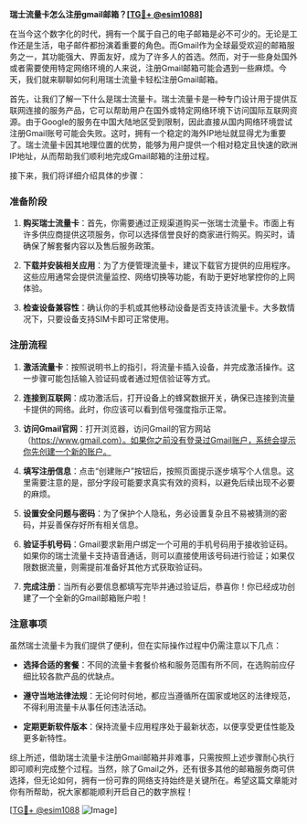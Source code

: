 **瑞士流量卡怎么注册gmail邮箱？[[TG💪+ @esim1088](https://t.me/s/esim1088)]**

在当今这个数字化的时代，拥有一个属于自己的电子邮箱是必不可少的。无论是工作还是生活，电子邮件都扮演着重要的角色。而Gmail作为全球最受欢迎的邮箱服务之一，其功能强大、界面友好，成为了许多人的首选。然而，对于一些身处国外或者需要使用特定网络环境的人来说，注册Gmail邮箱可能会遇到一些麻烦。今天，我们就来聊聊如何利用瑞士流量卡轻松注册Gmail邮箱。

首先，让我们了解一下什么是瑞士流量卡。瑞士流量卡是一种专门设计用于提供互联网连接的服务产品，它可以帮助用户在国外或特定网络环境下访问国际互联网资源。由于Google的服务在中国大陆地区受到限制，因此直接从国内网络环境尝试注册Gmail账号可能会失败。这时，拥有一个稳定的海外IP地址就显得尤为重要了。瑞士流量卡因其地理位置的优势，能够为用户提供一个相对稳定且快速的欧洲IP地址，从而帮助我们顺利地完成Gmail邮箱的注册过程。

接下来，我们将详细介绍具体的步骤：

### 准备阶段

1. **购买瑞士流量卡**：首先，你需要通过正规渠道购买一张瑞士流量卡。市面上有许多供应商提供这项服务，你可以选择信誉良好的商家进行购买。购买时，请确保了解套餐内容以及售后服务政策。
   
2. **下载并安装相关应用**：为了方便管理流量卡，建议下载官方提供的应用程序。这些应用通常会提供流量监控、网络切换等功能，有助于更好地掌控你的上网体验。

3. **检查设备兼容性**：确认你的手机或其他移动设备是否支持该流量卡。大多数情况下，只要设备支持SIM卡即可正常使用。

### 注册流程

1. **激活流量卡**：按照说明书上的指引，将流量卡插入设备，并完成激活操作。这一步骤可能包括输入验证码或者通过短信验证等方式。

2. **连接到互联网**：成功激活后，打开设备上的蜂窝数据开关，确保已连接到流量卡提供的网络。此时，你应该可以看到信号强度指示正常。

3. **访问Gmail官网**：打开浏览器，访问Gmail的官方网站（https://www.gmail.com）。如果你之前没有登录过Gmail账户，系统会提示你先创建一个新的账户。

4. **填写注册信息**：点击“创建账户”按钮后，按照页面提示逐步填写个人信息。这里需要注意的是，部分字段可能要求真实有效的资料，以避免后续出现不必要的麻烦。

5. **设置安全问题与密码**：为了保护个人隐私，务必设置复杂且不易被猜测的密码，并妥善保存好所有相关信息。

6. **验证手机号码**：Gmail要求新用户绑定一个可用的手机号码用于接收验证码。如果你的瑞士流量卡支持语音通话，则可以直接使用该号码进行验证；如果仅限数据流量，则需提前准备好其他方式获取验证码。

7. **完成注册**：当所有必要信息都填写完毕并通过验证后，恭喜你！你已经成功创建了一个全新的Gmail邮箱账户啦！

### 注意事项

虽然瑞士流量卡为我们提供了便利，但在实际操作过程中仍需注意以下几点：

- **选择合适的套餐**：不同的流量卡套餐价格和服务范围有所不同，在选购前应仔细比较各款产品的优缺点。
  
- **遵守当地法律法规**：无论何时何地，都应当遵循所在国家或地区的法律规范，不得利用流量卡从事任何违法活动。
  
- **定期更新软件版本**：保持流量卡应用程序处于最新状态，以便享受更佳性能及更多新特性。

综上所述，借助瑞士流量卡注册Gmail邮箱并非难事，只需按照上述步骤耐心执行即可顺利完成整个过程。当然，除了Gmail之外，还有很多其他的邮箱服务商可供选择，但无论如何，拥有一份可靠的网络支持始终是关键所在。希望这篇文章能对你有所帮助，祝大家都能顺利开启自己的数字旅程！

[[TG💪+ @esim1088](https://t.me/s/esim1088) ![Image](https://i.postimg.cc/4NQfJmqS/Snipaste-2025-05-13-00-14-12.png)]